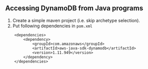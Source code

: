 ## Accessing DynamoDB from Java programs
1. Create a simple maven project (i.e. skip archetype selection).
2. Put following dependencies in `pom.xml`
```
	<dependencies>
		<dependency>
		    <groupId>com.amazonaws</groupId>
		    <artifactId>aws-java-sdk-dynamodb</artifactId>
		    <version>1.11.949</version>
		</dependency>
	</dependencies>
```
